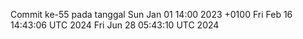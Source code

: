 Commit ke-55 pada tanggal Sun Jan 01 14:00 2023 +0100
Fri Feb 16 14:43:06 UTC 2024
Fri Jun 28 05:43:10 UTC 2024
